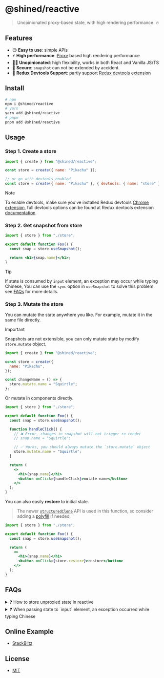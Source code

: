 # @shined/reactive

> Unopinionated proxy-based state, with high rendering performance. 🔥

## Features

- 😉 **Easy to use**: simple APIs
- ⚡️ **High performance**: [Proxy](https://developer.mozilla.org/zh-CN/docs/Web/JavaScript/Reference/Global_Objects/Proxy) based high rendering performance
- 🏄‍♂️ **Unopinionated**: high flexibility, works in both React and Vanilla JS/TS
- 🔐 **Secure**: `snapshot` can not be extended by accident.
- 🔧 **Redux Devtools Support**: partly support [Redux devtools extension](https://github.com/reduxjs/redux-devtools#redux-devtools)

## Install

```bash
# npm
npm i @shined/reactive
# yarn
yarn add @shined/reactive
# pnpm
pnpm add @shined/reactive
```

## Usage

### Step 1. Create a store

```jsx
import { create } from "@shined/reactive";

const store = create({ name: "Pikachu" });

// or go with devtools enabled
const store = create({ name: "Pikachu" }, { devtools: { name: "store" } });
```

> [!NOTE]
> To enable devtools, make sure you've installed Redux devtools [Chrome extension](https://chromewebstore.google.com/detail/redux-devtools/lmhkpmbekcpmknklioeibfkpmmfibljd), full devtools options can be found at Redux devtools extension [documentation](https://github.com/reduxjs/redux-devtools/blob/main/extension/docs/API/Arguments.md#options).

### Step 2. Get snapshot from store

```jsx
import { store } from "./store";

export default function Foo() {
  const snap = store.useSnapshot();

  return <h1>{snap.name}</h1>;
}
```

> [!TIP]
> If state is consumed by `input` element, an exception may occur while typing Chinese, You can use the `sync` option in `useSnapshot` to solve this problem. see [FAQs](#FAQs) for more details.

### Step 3. Mutate the store

You can mutate the state anywhere you like. For example, mutate it in the same file directly.

> [!IMPORTANT]
> Snapshots are not extensible, you can only mutate state by modify `store.mutate` object.

```jsx
import { create } from "@shined/reactive";

const store = create({
  name: "Pikachu",
});

const changeName = () => {
  store.mutate.name = "Squirtle";
};
```

Or mutate in components directly.

```jsx
import { store } from "./store";

export default function Foo() {
  const snap = store.useSnapshot();

  function handleClick() {
    // ❌ Error, changes in snapshot will not trigger re-render
    // snap.name = "Squirtle";

    // ✅ Works, you should always mutate the `store.mutate` object
    store.mutate.name = "Squirtle";
  }

  return (
    <>
      <h1>{snap.name}</h1>
      <button onClick={handleClick}>mutate name</button>
    </>
  );
}
```

You can also easily **restore** to initial state.

> The newer [`structuredClone`](https://developer.mozilla.org/en-US/docs/Web/API/structuredClone) API is used in this function, so consider adding a [polyfill](https://github.com/ungap/structured-clone) if needed.

```jsx
import { store } from "./store";

export default function Foo() {
  const snap = store.useSnapshot();

  return (
    <>
      <h1>{snap.name}</h1>
      <button onClick={store.restore}>restore</button>
    </>
  );
}
```

## FAQs

<details>
<summary>❓ How to store unproxied state in reactive</summary>

A ref is useful in the rare instances you to nest an object in a proxy that is not wrapped in an inner proxy and, therefore, is not tracked.

```jsx
import { create } from "@shined/reactive";

const store = create({
  users: [
    {
      id: 1,
      name: "Pikachu",
      component: ref({ table: null }),
    },
  ],
});
```

Once an object is wrapped in a ref, it should be mutated without resetting the object or rewrapping in a new ref.

```jsx
// do mutate
store.mutate.users[0].component.table = document.querySelector("#table");
// do reset
store.mutate.users[0].component.table = null;

// don't ❌
store.mutate.users[0].component = {};
```

**Typical application scenarios**: share an instance of a component among multiple components in order to call imperative APIs.

> Once you use ref to wrap an object, the object will not follow the reactive rendering rules, and reactive will not collect dependencies of that object. At the same time, it will not listen to changes on that object. Therefore, you cannot reassign a ref object but can modify its properties. You also cannot reset it to a non-ref object.

</details>

<details>
<summary>❓ When passing state to `input` element, an exception occurred while typing Chinese</summary>

State mutations are batched synchronously by default before triggering re-render to optimize rendering. If you want to disable it (such as consumed by `<input>` element), you can set `sync` option to `true` when creating snapshot to avoid this issue.

```tsx
const snapshot = store.useSnapshot({ sync: true });
```

</details>

## Online Example

- [StackBlitz](https://stackblitz.com/edit/vitejs-vite-a5xzre?file=src%2Fapp.tsx)

## License

- [MIT](./LICENSE)
